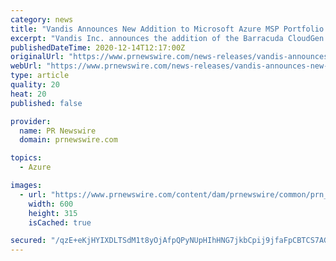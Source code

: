 ```yaml
---
category: news
title: "Vandis Announces New Addition to Microsoft Azure MSP Portfolio: Managed VWAN with Barracuda CloudGen WAN"
excerpt: "Vandis Inc. announces the addition of the Barracuda CloudGen WAN solution to its Microsoft Azure Lighthouse managed service offerings."
publishedDateTime: 2020-12-14T12:17:00Z
originalUrl: "https://www.prnewswire.com/news-releases/vandis-announces-new-addition-to-microsoft-azure-msp-portfolio-managed-vwan-with-barracuda-cloudgen-wan-301191641.html"
webUrl: "https://www.prnewswire.com/news-releases/vandis-announces-new-addition-to-microsoft-azure-msp-portfolio-managed-vwan-with-barracuda-cloudgen-wan-301191641.html"
type: article
quality: 20
heat: 20
published: false

provider:
  name: PR Newswire
  domain: prnewswire.com

topics:
  - Azure

images:
  - url: "https://www.prnewswire.com/content/dam/prnewswire/common/prn_facebook_sharing_logo.jpg"
    width: 600
    height: 315
    isCached: true

secured: "/qzE+eKjHYIXDLTSdM1t8yOjAfpQPyNUpHIhHNG7jkbCpij9jfaFpCBTCS7AGIhjH8fmUNPS3Vby49AazhwEEu3iX4WYctTFiToZEsZxht9xiw+fjiMYJiTWP0lvnASgws5uzQrB3JZjMJL3VO59dlVnk6MKiW7vaP8ZCf3fTNAUG2GHBIOxCazsHd1U3yjfMG6y1OQVola199MzcsDRbDCrQXwW0qlkRp9BisZ5yiGyFOhjiUo0ULHohJqehfAM7YXo9eWL0Cx5SE62JuPioavVDpkVD6GDtFB/hhC/QitM2YYP1QQtW1yBp2XnLkLi8hQmOzs1+5SZIjVL/3wyyd2bpUkeKU/4QmlZ22h8f4c=;yQoqeJgpD9mA+jmuaYriyA=="
---
```


